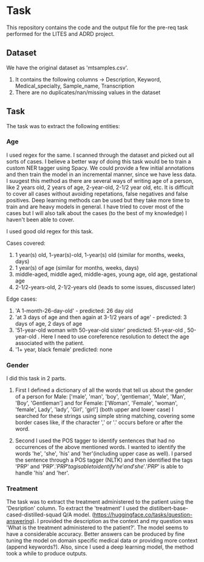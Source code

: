 # Task
This repository contains the code and the output file for the pre-req task performed for the LITES and ADRD project.

## Dataset 
We have the original dataset as 'mtsamples.csv'. 
1) It contains the following columns -> Description,	Keyword,	Medical_specialty,	Sample_name,	Transcription
2) There are no duplicates/nan/missing values in the dataset

## Task
The task was to extract the following entities:

### Age

I used regex for the same. I scanned through the dataset and picked out all sorts of cases. I believe a better way of doing this task would be to train a custom NER tagger using Spacy. We could provide a few initial annotations and then train the model in an incremental manner, since we have less data. I suugest this method as there are several ways of writing age of a person, like 2 years old, 2 years of age, 2-year-old, 2-1/2 year old, etc. It is difficult to cover all cases without avoiding repetations, false negatives and false positives. Deep learning methods can be used but they take more time to train and are heavy models in general. I have tried to cover most of the cases but I will also talk about the cases (to the best of my knowledge) I haven't been able to cover.

I used good old regex for this task.

Cases covered:
1) 1 year(s) old,  1-year(s)-old,  1-year(s) old (similar for months, weeks, days)
2) 1 year(s) of age  (similar for months, weeks, days)
3) middle-aged, middle aged, middle-ages, young age, old age, gestational age
4) 2-1/2-years-old, 2-1/2-years old (leads to some issues, discussed later)


Edge cases:
1) 'A 1-month-26-day-old'  - predicted: 26 day old
2) 'at 3 days of age and then again at 3-1/2 years of age' - predicted: 3 days of age,  2 days of age
3) '51-year-old woman with 50-year-old sister' predicted: 51-year-old , 50-year-old . Here I need to use coreference resolution to detect the age associated with the patient.
4) '1+ year, black female' predicted: none


### Gender 
I did this task in 2 parts.

1) First I defined a dictionary of all the words that tell us about the gender of a person for Male: ['male', 'man', 'boy', 'gentleman', 'Male', 'Man', 'Boy', 'Gentleman'] and for Female: ['Woman', 'Female', 'woman', 'female', Lady', 'lady', 'Girl', 'girl'] (both upper and lower case)
I searched for these strings using simple string matching, covering some border cases like, if the character ',' or '.' occurs before or after the word.

2) Second I used the POS tagger to identify sentences that had no occurrences of the above mentioned words. I wanted to identify the words 'he', 'she', 'his' and 'her'(including upper case as well). I parsed the sentence through a POS tagger (NLTK) and then identified the tags 'PRP' and 'PRP$'. 'PRP' tag is able to identify 'he' and 'she'. 'PRP$' is able to handle 'his' and 'her'. 

### Treatment
The task was to extract the treatment administered to the patient using the 'Desription' column.
To extract the 'treatment' I used the  distilbert-base-cased-distilled-squad Q/A model. (https://huggingface.co/tasks/question-answering). I provided the description as the context and my question was 'What is the treatment administered to the patient?'. The model seems to have a considerable accuracy. Better answers can be produced by fine tuning the model on domain specific medical data or providing more context (append keywords?). Also, since I used a deep learning model, the method took a while to produce outputs.


